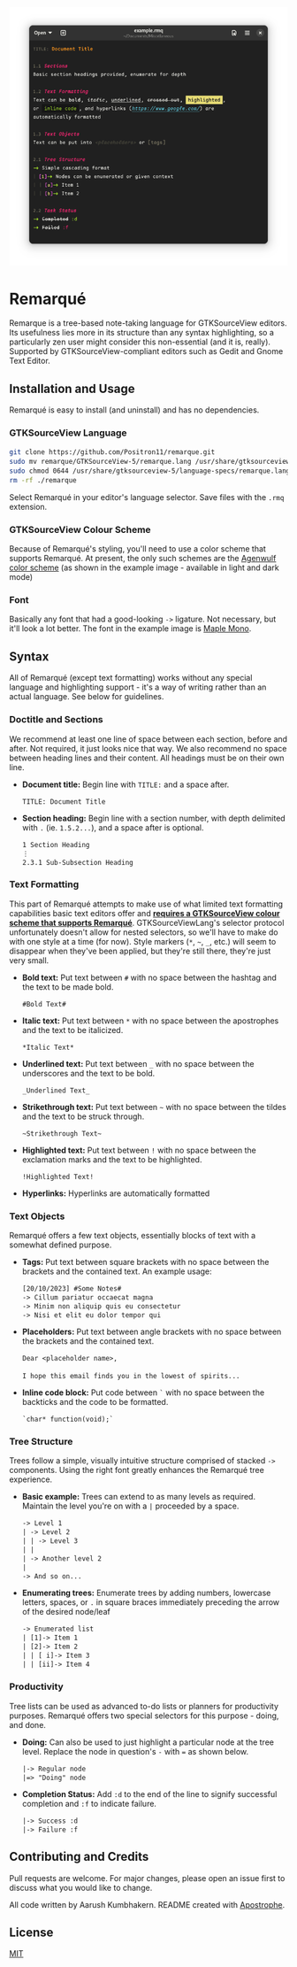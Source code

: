 <img src="example.png">

# Remarqué

Remarque is a tree-based note-taking language for GTKSourceView editors. Its usefulness lies more in its structure than any syntax highlighting, so a particularly zen user might consider this non-essential (and it is, really). Supported by GTKSourceView-compliant editors such as Gedit and Gnome Text Editor.

## Installation and Usage

Remarqué is easy to install (and uninstall) and has no dependencies.

### GTKSourceView Language

```bash
git clone https://github.com/Positron11/remarque.git
sudo mv remarque/GTKSourceView-5/remarque.lang /usr/share/gtksourceview-5/language-specs/
sudo chmod 0644 /usr/share/gtksourceview-5/language-specs/remarque.lang
rm -rf ./remarque
```

Select Remarqué in your editor's language selector. Save files with the `.rmq` extension.

### GTKSourceView Colour Scheme

Because of Remarqué's styling, you'll need to use a color scheme that supports Remarqué. At present, the only such schemes are the [Agenwulf color scheme](https://github.com/Positron11/agenwulf) (as shown in the example image - available in light and dark mode)

### Font

Basically any font that had a good-looking `->` ligature. Not necessary, but it'll look a lot better. The font in the example image is [Maple Mono](https://github.com/subframe7536/maple-font).

## Syntax

All of Remarqué (except text formatting) works without any special language and highlighting support - it's a way of writing rather than an actual language. See below for guidelines.

### Doctitle and Sections

We recommend at least one line of space between each section, before and after. Not required, it just looks nice that way. We also recommend no space between heading lines and their content. All headings must be on their own line.

- **Document title:** Begin line with `TITLE:` and a space after.

	```
	TITLE: Document Title
	```

- **Section heading:** Begin line with a section number, with depth delimited with `.` (ie. `1.5.2...`), and a space after is optional.

	```
	1 Section Heading
	⋮
	2.3.1 Sub-Subsection Heading
	```

### Text Formatting

This part of Remarqué attempts to make use of what limited text formatting capabilities basic text editors offer and [**requires a GTKSourceView colour scheme that supports Remarqué**](#gtksourceview-colour-scheme). GTKSourceViewLang's selector protocol unfortunately doesn't allow for nested selectors, so we'll have to make do with one style at a time (for now). Style markers (`*`, `~`, `_`, etc.) will seem to disappear when they've been applied, but they're still there, they're just very small.

- **Bold text:** Put text between ` # ` with no space between the hashtag and the text to be made bold.
	
	```
	#Bold Text#
	```

- **Italic text:** Put text between ` * ` with no space between the apostrophes and the text to be italicized.
	
	```
	*Italic Text*
	```

- **Underlined text:** Put text between ` _ ` with no space between the underscores and the text to be bold.
	
	```
	_Underlined Text_
	```

- **Strikethrough text:** Put text between ` ~ ` with no space between the tildes and the text to be struck through.
	
	```
	~Strikethrough Text~
	```

- **Highlighted text:** Put text between ` ! ` with no space between the exclamation marks and the text to be highlighted.
	
	```
	!Highlighted Text!
	```

- **Hyperlinks:** Hyperlinks are automatically formatted

### Text Objects

Remarqué offers a few text objects, essentially blocks of text with a somewhat defined purpose.

- **Tags:** Put text between square brackets with no space between the brackets and the contained text. An example usage:
	
	```
	[20/10/2023] #Some Notes#
	-> Cillum pariatur occaecat magna 
	-> Minim non aliquip quis eu consectetur
	-> Nisi et elit eu dolor tempor qui
	```

- **Placeholders:** Put text between angle brackets with no space between the brackets and the contained text.
	
	```
	Dear <placeholder name>,

	I hope this email finds you in the lowest of spirits... 
	```

- **Inline code block:** Put code between `` ` `` with no space between the backticks and the code to be formatted.
	
	```
	`char* function(void);`  
	```

### Tree Structure

Trees follow a simple, visually intuitive structure comprised of stacked `->` components. Using the right font greatly enhances the Remarqué tree experience.

- **Basic example:** Trees can extend to as many levels as required. Maintain the level you're on with a `|` proceeded by a space.

	```
	-> Level 1
	| -> Level 2
	| | -> Level 3
	| |
	| -> Another level 2
	|
	-> And so on...
	```

- **Enumerating trees:** Enumerate trees by adding numbers, lowercase letters, spaces, or `.` in square braces immediately preceding the arrow of the desired node/leaf

	```
	-> Enumerated list
	| [1]-> Item 1
	| [2]-> Item 2
	| | [ i]-> Item 3
	| | [ii]-> Item 4
	```

### Productivity

Tree lists can be used as advanced to-do lists or planners for productivity purposes. Remarqué offers two special selectors for this purpose - doing, and done.

- **Doing:** Can also be used to just highlight a particular node at the tree level. Replace the node in question's ` - ` with ` = ` as shown below. 
	
	```
	|-> Regular node
	|=> "Doing" node
	```

- **Completion Status:** Add ` :d ` to the end of the line to signify successful completion and ` :f ` to indicate failure.
	
	```
	|-> Success :d
	|-> Failure :f
	```

## Contributing and Credits

Pull requests are welcome. For major changes, please open an issue first to discuss what you would like to change.

All code written by Aarush Kumbhakern. README created with [Apostrophe](https://apps.gnome.org/app/org.gnome.gitlab.somas.Apostrophe/).

## License

[MIT](https://choosealicense.com/licenses/mit/)
